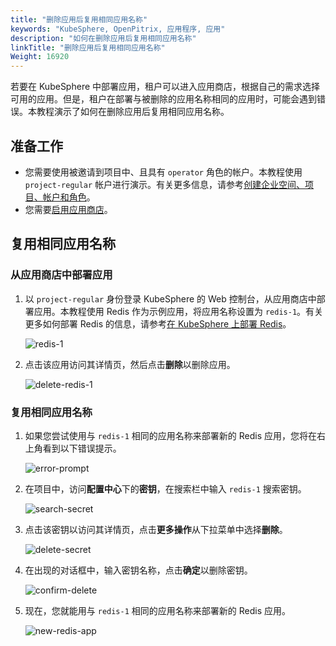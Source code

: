 ```yaml
---
title: "删除应用后复用相同应用名称"
keywords: "KubeSphere, OpenPitrix, 应用程序, 应用"
description: "如何在删除应用后复用相同应用名称"
linkTitle: "删除应用后复用相同应用名称"
Weight: 16920
---
```


若要在 KubeSphere 中部署应用，租户可以进入应用商店，根据自己的需求选择可用的应用。但是，租户在部署与被删除的应用名称相同的应用时，可能会遇到错误。本教程演示了如何在删除应用后复用相同应用名称。

## 准备工作

- 您需要使用被邀请到项目中、且具有 `operator` 角色的帐户。本教程使用 `project-regular` 帐户进行演示。有关更多信息，请参考[创建企业空间、项目、帐户和角色](../../../quick-start/create-workspace-and-project/)。
- 您需要[启用应用商店](../../../pluggable-components/app-store/)。

## 复用相同应用名称

### 从应用商店中部署应用

1. 以 `project-regular` 身份登录 KubeSphere 的 Web 控制台，从应用商店中部署应用。本教程使用 Redis 作为示例应用，将应用名称设置为 `redis-1`。有关更多如何部署 Redis 的信息，请参考[在 KubeSphere 上部署 Redis](../../../application-store/built-in-apps/redis-app/)。

   ![redis-1](/images/docs/zh-cn/faq/applications/reuse-the-same-app-name-after-deletion/redis-1.png)

2. 点击该应用访问其详情页，然后点击**删除**以删除应用。

   ![delete-redis-1](/images/docs/zh-cn/faq/applications/reuse-the-same-app-name-after-deletion/delete-redis-1.png)

### 复用相同应用名称

1. 如果您尝试使用与 `redis-1` 相同的应用名称来部署新的 Redis 应用，您将在右上角看到以下错误提示。

   ![error-prompt](/images/docs/zh-cn/faq/applications/reuse-the-same-app-name-after-deletion/error-prompt.png)

3. 在项目中，访问**配置中心**下的**密钥**，在搜索栏中输入 `redis-1` 搜索密钥。

   ![search-secret](/images/docs/zh-cn/faq/applications/reuse-the-same-app-name-after-deletion/search-secret.png)

3. 点击该密钥以访问其详情页，点击**更多操作**从下拉菜单中选择**删除**。

   ![delete-secret](/images/docs/zh-cn/faq/applications/reuse-the-same-app-name-after-deletion/delete-secret.png)

4. 在出现的对话框中，输入密钥名称，点击**确定**以删除密钥。

   ![confirm-delete](/images/docs/zh-cn/faq/applications/reuse-the-same-app-name-after-deletion/confirm-delete.png)

5. 现在，您就能用与 `redis-1` 相同的应用名称来部署新的 Redis 应用。

   ![new-redis-app](/images/docs/zh-cn/faq/applications/reuse-the-same-app-name-after-deletion/new-redis-app.png)